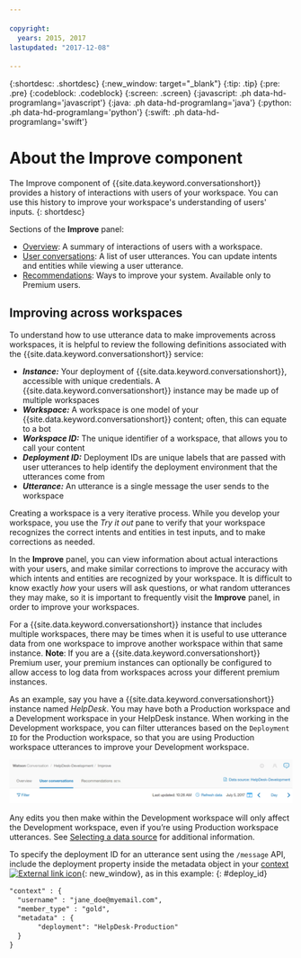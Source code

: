 ```yaml
---

copyright:
  years: 2015, 2017
lastupdated: "2017-12-08"

---
```


{:shortdesc: .shortdesc}
{:new_window: target="_blank"}
{:tip: .tip}
{:pre: .pre}
{:codeblock: .codeblock}
{:screen: .screen}
{:javascript: .ph data-hd-programlang='javascript'}
{:java: .ph data-hd-programlang='java'}
{:python: .ph data-hd-programlang='python'}
{:swift: .ph data-hd-programlang='swift'}

# About the Improve component

The Improve component of {{site.data.keyword.conversationshort}} provides a history of interactions with users of your workspace. You can use this history to improve your workspace's understanding of users' inputs.
{: shortdesc}

Sections of the **Improve** panel:

* [Overview](logs_oview.html): A summary of interactions of users with a workspace.
* [User conversations](logs_convo.html): A list of user utterances. You can update intents and entities while viewing a user utterance.
* [Recommendations](logs_recommend.html): Ways to improve your system. Available only to Premium users.

## Improving across workspaces
To understand how to use utterance data to make improvements across workspaces, it is helpful to review the following definitions associated with the {{site.data.keyword.conversationshort}} service:

* ***Instance:*** Your deployment of {{site.data.keyword.conversationshort}}, accessible with unique credentials. A {{site.data.keyword.conversationshort}} instance may be made up of multiple workspaces
* ***Workspace:*** A workspace is one model of your {{site.data.keyword.conversationshort}} content; often, this can equate to a bot
* ***Workspace ID:*** The unique identifier of a workspace, that allows you to call your content
* ***Deployment ID:*** Deployment IDs are unique labels that are passed with user utterances to help identify the deployment environment that the utterances come from
* ***Utterance:*** An utterance is a single message the user sends to the workspace

Creating a workspace is a very iterative process. While you develop your workspace, you use the *Try it out* pane to verify that your workspace recognizes the correct intents and entities in test inputs, and to make corrections as needed.

In the **Improve** panel, you can view information about actual interactions with your users, and make similar corrections to improve the accuracy with which intents and entities are recognized by your workspace. It is difficult to know exactly *how* your users will ask questions, or what random utterances they may make, so it is important to frequently visit the **Improve** panel, in order to improve your workspaces.

For a {{site.data.keyword.conversationshort}} instance that includes multiple workspaces, there may be times when it is useful to use utterance data from one workspace to improve another workspace within that same instance. **Note**: If you are a {{site.data.keyword.conversationshort}} Premium user, your premium instances can optionally be configured to allow access to log data from workspaces across your different premium instances.

As an example, say you have a {{site.data.keyword.conversationshort}} instance named *HelpDesk*. You may have both a Production workspace and a Development workspace in your HelpDesk instance. When working in the Development workspace, you can filter utterances based on the `Deployment ID` for the Production workspace, so that you are using Production workspace utterances to improve your Development workspace.

![Data source link](images/data_source_1.png)

Any edits you then make within the Development workspace will only affect the Development workspace, even if you’re using Production workspace utterances. See [Selecting a data source](logs_convo.html#select-source) for additional information.

To specify the deployment ID for an utterance sent using the `/message` API, include the deployment property inside the metadata object in your [context ![External link icon](../../icons/launch-glyph.svg "External link icon")](https://www.ibm.com/watson/developercloud/conversation/api/v1/#send_message){: new_window}, as in this example:
{: #deploy_id}

```
"context" : {
  "username" : "jane_doe@myemail.com",
  "member_type" : "gold",
  "metadata" : {
       "deployment": "HelpDesk-Production"
  }
}
```
